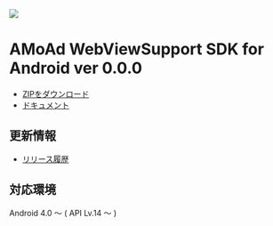 <img src="http://www.amoad.com/images/logo.png">

# AMoAd WebViewSupport SDK for Android ver 0.0.0

- [ZIPをダウンロード](https://github.com/amoad/amoad-android-webviewsupport-sdk/archive/master.zip)
- [ドキュメント](https://github.com/amoad/amoad-android-webviewsupport-sdk/wiki)

## 更新情報
- [リリース履歴](https://github.com/amoad/amoad-android-webviewsupport-sdk/releases)

## 対応環境
Android 4.0 ～ ( API Lv.14 ～ )
